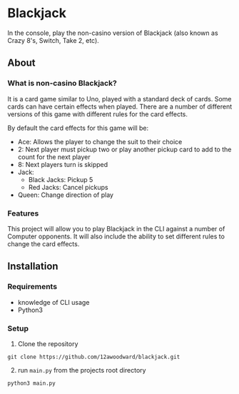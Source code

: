 # Blackjack

In the console, play the non-casino version of Blackjack (also known as Crazy 8's, Switch, Take 2, etc).

## About

### What is non-casino Blackjack?

It is a card game similar to Uno, played with a standard deck of cards. Some cards can have certain effects when played. There are a number of different versions of this game with different rules for the card effects.

By default the card effects for this game will be:

- Ace: Allows  the player to change the suit to their choice
- 2: Next player must pickup two or play another pickup card to add to the count for the next player
- 8: Next players turn is skipped
- Jack:
    - Black Jacks: Pickup 5
    - Red Jacks: Cancel pickups
- Queen: Change direction of play

### Features

This project will allow you to play Blackjack in the CLI against a number of Computer opponents. It will also include the ability to set different rules to change the card effects.

## Installation

### Requirements

- knowledge of CLI usage
- Python3

### Setup

1. Clone the repository
```
git clone https://github.com/12awoodward/blackjack.git
```

2. run `main.py` from the projects root directory
```
python3 main.py
```
